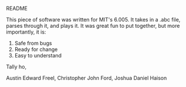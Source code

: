 README

This piece of software was written for MIT's 6.005. It takes in a .abc file, parses through it, and plays it. It was great fun to put together, but more importantly, it is:

1) Safe from bugs
2) Ready for change
3) Easy to understand

Tally ho,

Austin Edward Freel, Christopher John Ford, Joshua Daniel Haison